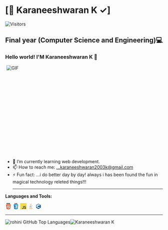 # [💝 Karaneeshwaran K ✓] 

![Visitors](https://api.visitorbadge.io/api/visitors?path=https%3A%2F%2Fgithub.com%2Fkaraneesh%2Fkaraneesh&labelColor=%23697689&countColor=%23ba68c8&style=plastic&labelStyle=upper)

## Final year (Computer Science and Engineering)💻

<!--<img align="right" alt="Karaneeshwaran K" src="https://github.com/karaneesh/RajaAuth/blob/master/android/app/src/main/res/drawable/Mine.png" width="200" height="320" /> -->

### Hello world! I'M Karaneeshwaran K 👋

<img align="right" alt="GIF" src="https://camo.githubusercontent.com/c1dcb74cc1c1835b1d716f5051499a2814c683c806b15f04b0eba492863703e9/68747470733a2f2f63646e2e6472696262626c652e636f6d2f75736572732f3733303730332f73637265656e73686f74732f363538313234332f6176656e746f2e676966" width="500" height="300" />

- 🌱 I’m currently learning web development.
- 📫 How to reach me: ...karaneeshwaran2003k@gmail.com
- ⚡ Fun fact: ...i do better day by day! 
     always i has been found the fun in magical technology releted things!!!
     <hr>
     
**Languages and Tools:**  

<code><img height="20" src="https://raw.githubusercontent.com/github/explore/80688e429a7d4ef2fca1e82350fe8e3517d3494d/topics/html/html.png"></code>
<code><img height="20" src="https://raw.githubusercontent.com/github/explore/80688e429a7d4ef2fca1e82350fe8e3517d3494d/topics/css/css.png"></code>
<code><img height="20" src="https://raw.githubusercontent.com/github/explore/80688e429a7d4ef2fca1e82350fe8e3517d3494d/topics/javascript/javascript.png"></code>
<code><img height="20" src="https://raw.githubusercontent.com/github/explore/80688e429a7d4ef2fca1e82350fe8e3517d3494d/topics/java/java.png"></code>
<code><img height="20" src="https://raw.githubusercontent.com/github/explore/80688e429a7d4ef2fca1e82350fe8e3517d3494d/topics/c/c.png"></code>

<hr>

<p align="left"> <img src="https://github-readme-stats.vercel.app/api?username=karaneesh&show_icons=true&hide_border=true" alt="Karaneeshwaran K" /> 
  
<img align="left" alt="rohini GitHub Top Languages" src="https://github-readme-stats.vercel.app/api/top-langs/?username=karaneesh"/>
